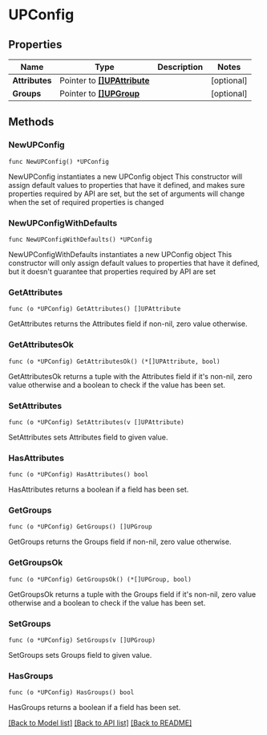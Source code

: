 # UPConfig

## Properties

Name | Type | Description | Notes
------------ | ------------- | ------------- | -------------
**Attributes** | Pointer to [**[]UPAttribute**](UPAttribute.md) |  | [optional] 
**Groups** | Pointer to [**[]UPGroup**](UPGroup.md) |  | [optional] 

## Methods

### NewUPConfig

`func NewUPConfig() *UPConfig`

NewUPConfig instantiates a new UPConfig object
This constructor will assign default values to properties that have it defined,
and makes sure properties required by API are set, but the set of arguments
will change when the set of required properties is changed

### NewUPConfigWithDefaults

`func NewUPConfigWithDefaults() *UPConfig`

NewUPConfigWithDefaults instantiates a new UPConfig object
This constructor will only assign default values to properties that have it defined,
but it doesn't guarantee that properties required by API are set

### GetAttributes

`func (o *UPConfig) GetAttributes() []UPAttribute`

GetAttributes returns the Attributes field if non-nil, zero value otherwise.

### GetAttributesOk

`func (o *UPConfig) GetAttributesOk() (*[]UPAttribute, bool)`

GetAttributesOk returns a tuple with the Attributes field if it's non-nil, zero value otherwise
and a boolean to check if the value has been set.

### SetAttributes

`func (o *UPConfig) SetAttributes(v []UPAttribute)`

SetAttributes sets Attributes field to given value.

### HasAttributes

`func (o *UPConfig) HasAttributes() bool`

HasAttributes returns a boolean if a field has been set.

### GetGroups

`func (o *UPConfig) GetGroups() []UPGroup`

GetGroups returns the Groups field if non-nil, zero value otherwise.

### GetGroupsOk

`func (o *UPConfig) GetGroupsOk() (*[]UPGroup, bool)`

GetGroupsOk returns a tuple with the Groups field if it's non-nil, zero value otherwise
and a boolean to check if the value has been set.

### SetGroups

`func (o *UPConfig) SetGroups(v []UPGroup)`

SetGroups sets Groups field to given value.

### HasGroups

`func (o *UPConfig) HasGroups() bool`

HasGroups returns a boolean if a field has been set.


[[Back to Model list]](../README.md#documentation-for-models) [[Back to API list]](../README.md#documentation-for-api-endpoints) [[Back to README]](../README.md)


